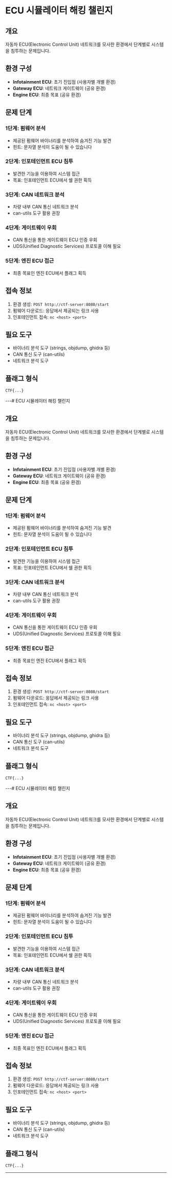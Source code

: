 # ECU 시뮬레이터 해킹 챌린지

## 개요
자동차 ECU(Electronic Control Unit) 네트워크를 모사한 환경에서 단계별로 시스템을 침투하는 문제입니다.

## 환경 구성
- **Infotainment ECU**: 초기 진입점 (사용자별 개별 환경)
- **Gateway ECU**: 네트워크 게이트웨이 (공유 환경)  
- **Engine ECU**: 최종 목표 (공유 환경)

## 문제 단계

### 1단계: 펌웨어 분석
- 제공된 펌웨어 바이너리를 분석하여 숨겨진 기능 발견
- 힌트: 문자열 분석이 도움이 될 수 있습니다

### 2단계: 인포테인먼트 ECU 침투
- 발견한 기능을 이용하여 시스템 접근
- 목표: 인포테인먼트 ECU에서 쉘 권한 획득

### 3단계: CAN 네트워크 분석
- 차량 내부 CAN 통신 네트워크 분석
- can-utils 도구 활용 권장

### 4단계: 게이트웨이 우회
- CAN 통신을 통한 게이트웨이 ECU 인증 우회
- UDS(Unified Diagnostic Services) 프로토콜 이해 필요

### 5단계: 엔진 ECU 접근
- 최종 목표인 엔진 ECU에서 플래그 획득

## 접속 정보
1. 환경 생성: `POST http://ctf-server:8080/start`
2. 펌웨어 다운로드: 응답에서 제공되는 링크 사용
3. 인포테인먼트 접속: `nc <host> <port>`

## 필요 도구
- 바이너리 분석 도구 (strings, objdump, ghidra 등)
- CAN 통신 도구 (can-utils)
- 네트워크 분석 도구

## 플래그 형식
`CTF{...}`

---# ECU 시뮬레이터 해킹 챌린지

## 개요
자동차 ECU(Electronic Control Unit) 네트워크를 모사한 환경에서 단계별로 시스템을 침투하는 문제입니다.

## 환경 구성
- **Infotainment ECU**: 초기 진입점 (사용자별 개별 환경)
- **Gateway ECU**: 네트워크 게이트웨이 (공유 환경)  
- **Engine ECU**: 최종 목표 (공유 환경)

## 문제 단계

### 1단계: 펌웨어 분석
- 제공된 펌웨어 바이너리를 분석하여 숨겨진 기능 발견
- 힌트: 문자열 분석이 도움이 될 수 있습니다

### 2단계: 인포테인먼트 ECU 침투
- 발견한 기능을 이용하여 시스템 접근
- 목표: 인포테인먼트 ECU에서 쉘 권한 획득

### 3단계: CAN 네트워크 분석
- 차량 내부 CAN 통신 네트워크 분석
- can-utils 도구 활용 권장

### 4단계: 게이트웨이 우회
- CAN 통신을 통한 게이트웨이 ECU 인증 우회
- UDS(Unified Diagnostic Services) 프로토콜 이해 필요

### 5단계: 엔진 ECU 접근
- 최종 목표인 엔진 ECU에서 플래그 획득

## 접속 정보
1. 환경 생성: `POST http://ctf-server:8080/start`
2. 펌웨어 다운로드: 응답에서 제공되는 링크 사용
3. 인포테인먼트 접속: `nc <host> <port>`

## 필요 도구
- 바이너리 분석 도구 (strings, objdump, ghidra 등)
- CAN 통신 도구 (can-utils)
- 네트워크 분석 도구

## 플래그 형식
`CTF{...}`

---# ECU 시뮬레이터 해킹 챌린지

## 개요
자동차 ECU(Electronic Control Unit) 네트워크를 모사한 환경에서 단계별로 시스템을 침투하는 문제입니다.

## 환경 구성
- **Infotainment ECU**: 초기 진입점 (사용자별 개별 환경)
- **Gateway ECU**: 네트워크 게이트웨이 (공유 환경)  
- **Engine ECU**: 최종 목표 (공유 환경)

## 문제 단계

### 1단계: 펌웨어 분석
- 제공된 펌웨어 바이너리를 분석하여 숨겨진 기능 발견
- 힌트: 문자열 분석이 도움이 될 수 있습니다

### 2단계: 인포테인먼트 ECU 침투
- 발견한 기능을 이용하여 시스템 접근
- 목표: 인포테인먼트 ECU에서 쉘 권한 획득

### 3단계: CAN 네트워크 분석
- 차량 내부 CAN 통신 네트워크 분석
- can-utils 도구 활용 권장

### 4단계: 게이트웨이 우회
- CAN 통신을 통한 게이트웨이 ECU 인증 우회
- UDS(Unified Diagnostic Services) 프로토콜 이해 필요

### 5단계: 엔진 ECU 접근
- 최종 목표인 엔진 ECU에서 플래그 획득

## 접속 정보
1. 환경 생성: `POST http://ctf-server:8080/start`
2. 펌웨어 다운로드: 응답에서 제공되는 링크 사용
3. 인포테인먼트 접속: `nc <host> <port>`

## 필요 도구
- 바이너리 분석 도구 (strings, objdump, ghidra 등)
- CAN 통신 도구 (can-utils)
- 네트워크 분석 도구

## 플래그 형식
`CTF{...}`

---
